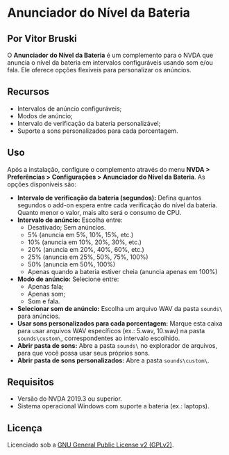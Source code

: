 # Anunciador do Nível da Bateria
## Por Vitor Bruski
O **Anunciador do Nível da Bateria** é um complemento para o NVDA que anuncia o nível da bateria em intervalos configuráveis usando som e/ou fala. Ele oferece opções flexíveis para personalizar os anúncios.
## Recursos
- Intervalos de anúncio configuráveis;
- Modos de anúncio;
- Intervalo de verificação da bateria personalizável;
- Suporte a sons personalizados para cada porcentagem.
## Uso
Após a instalação, configure o complemento através do menu **NVDA > Preferências > Configurações > Anunciador do Nível da Bateria**. As opções disponíveis são:
- **Intervalo de verificação da bateria (segundos):** Defina quantos segundos o add-on espera entre cada verificação do nível da bateria. Quanto menor o valor, mais alto será o consumo de CPU.
- **Intervalo de anúncio:** Escolha entre:
  - Desativado; Sem anúncios.
  - 5% (anuncia em 5%, 10%, 15%, etc.)
  - 10% (anuncia em 10%, 20%, 30%, etc.)
  - 20% (anuncia em 20%, 40%, 60%, etc.)
  - 25% (anuncia em 25%, 50%, 75%, 100%)
  - 50% (anuncia em 50%, 100%)
  - Apenas quando a bateria estiver cheia (anuncia apenas em 100%)
- **Modo de anúncio:** Selecione entre:
  - Apenas fala;
  - Apenas som;
  - Som e fala.
- **Selecionar som de anúncio:** Escolha um arquivo WAV da pasta `sounds\` para anúncios.
- **Usar sons personalizados para cada porcentagem:** Marque esta caixa para usar arquivos WAV específicos (ex.: 5.wav, 10.wav) na pasta `sounds\custom\`, correspondentes ao intervalo escolhido.
- **Abrir pasta de sons:** Abre a pasta `sounds\` no explorador de arquivos, para que você possa usar seus próprios sons.
- **Abrir pasta de sons personalizados:** Abre a pasta `sounds\custom\`.
## Requisitos
- Versão do NVDA 2019.3 ou superior.
- Sistema operacional Windows com suporte a bateria (ex.: laptops).
## Licença
Licenciado sob a [GNU General Public License v2 (GPLv2)](https:\\www.gnu.org\licenses\gpl-2.0.html).
